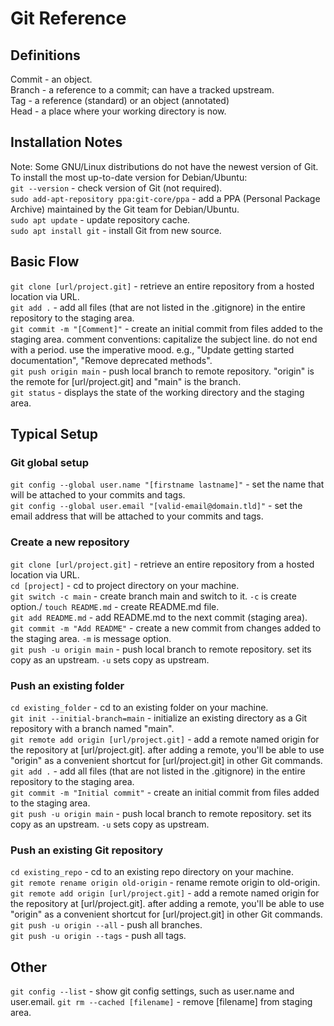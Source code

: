 # Git Reference

## Definitions
Commit - an object.\
Branch - a reference to a commit; can have a tracked upstream.\
Tag - a reference (standard) or an object (annotated)\
Head - a place where your working directory is now.


## Installation Notes
Note: Some GNU/Linux distributions do not have the newest version of Git. To install the most up-to-date version for Debian/Ubuntu:\
`git --version` - check version of Git (not required).\
`sudo add-apt-repository ppa:git-core/ppa` - add a PPA (Personal Package Archive) maintained by the Git team for Debian/Ubuntu.\
`sudo apt update` - update repository cache.\
`sudo apt install git` - install Git from new source.

## Basic Flow
`git clone [url/project.git]` - retrieve an entire repository from a hosted location via URL.\
`git add .` - add all files (that are not listed in the .gitignore) in the entire repository to the staging area.\
`git commit -m "[Comment]"` - create an initial commit from files added to the staging area. comment conventions: capitalize the subject line. do not end with a period. use the imperative mood. e.g., "Update getting started documentation", "Remove deprecated methods".\
`git push origin main` - push local branch to remote repository. "origin" is the remote for [url/project.git] and "main" is the branch.\
`git status` - displays the state of the working directory and the staging area.


## Typical Setup

### Git global setup
`git config --global user.name "[firstname lastname]"` - set the name that will be attached to your commits and tags.\
`git config --global user.email "[valid-email@domain.tld]"` - set the email address that will be attached to your commits and tags.

### Create a new repository
`git clone [url/project.git]` - retrieve an entire repository from a hosted location via URL.\
`cd [project]` - cd to project directory on your machine.\
`git switch -c main` - create branch main and switch to it. `-c` is create option./
`touch README.md` - create README.md file.\
`git add README.md` - add README.md to the next commit (staging area).\
`git commit -m "Add README"` - create a new commit from changes added to the staging area. `-m` is message option.\
`git push -u origin main` - push local branch to remote repository. set its copy as an upstream. `-u` sets copy as upstream.

### Push an existing folder
`cd existing_folder` - cd to an existing folder on your machine. \
`git init --initial-branch=main` - initialize an existing directory as a Git repository with a branch named "main".\
`git remote add origin [url/project.git]` - add a remote named origin for the repository at [url/project.git]. after adding a remote, you'll be able to use "origin" as a convenient shortcut for [url/project.git] in other Git commands.\
`git add .` - add all files (that are not listed in the .gitignore) in the entire repository to the staging area.\
`git commit -m "Initial commit"` - create an initial commit from files added to the staging area.\
`git push -u origin main` - push local branch to remote repository. set its copy as an upstream. `-u` sets copy as upstream.

### Push an existing Git repository
`cd existing_repo` - cd to an existing repo directory on your machine.\
`git remote rename origin old-origin` - rename remote origin to old-origin.\
`git remote add origin [url/project.git]` - add a remote named origin for the repository at [url/project.git]. after adding a remote, you'll be able to use "origin" as a convenient shortcut for [url/project.git] in other Git commands.\
`git push -u origin --all` - push all branches.\
`git push -u origin --tags` - push all tags.


## Other
`git config --list` - show git config settings, such as user.name and user.email.
`git rm --cached [filename]` - remove [filename] from staging area.
